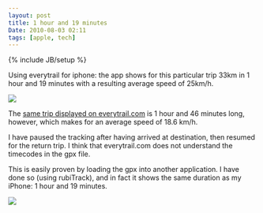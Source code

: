 ```yaml
---
layout: post
title: 1 hour and 19 minutes
Date: 2010-08-03 02:11
tags: [apple, tech]
---
```

{% include JB/setup %} 

Using everytrail for iphone: the app shows for this particular trip 33km in 1
hour and 19 minutes with a resulting average speed of 25km/h.

![](http://dl.dropbox.com/u/179731/895418784_1.png)

The [same trip displayed on
everytrail.com](http://www.everytrail.com/view_trip.php?trip_id=734747) is 1
hour and 46 minutes long, however, which makes for an average speed of 18.6
km/h.

I have paused the tracking after having arrived at destination, then resumed
for the return trip. I think that everytrail.com does not understand the
timecodes in the gpx file.

This is easily proven by loading the gpx into another application. I have done
so (using rubiTrack), and in fact it shows the same duration as my iPhone: 1
hour and 19 minutes.

![](http://dl.dropbox.com/u/179731/895418784_2.png)
